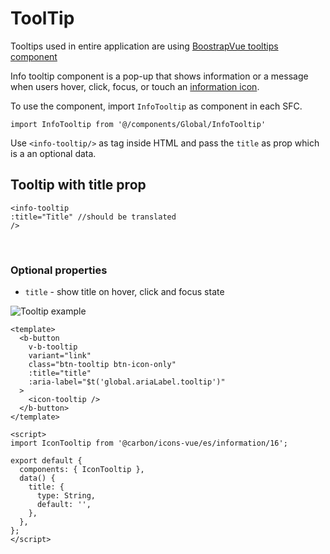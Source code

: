 # ToolTip

Tooltips used in entire application are using [BoostrapVue tooltips component](https://bootstrap-vue.org/docs/components/tooltip)

Info tooltip component is a pop-up that shows information or a message when users hover, click, focus, or touch an [information icon](https://www.carbondesignsystem.com/guidelines/icons/library/).

To use the component, import `InfoTooltip` as component in each SFC.

```vue
import InfoTooltip from '@/components/Global/InfoTooltip'
```

Use `<info-tooltip/>` as tag inside HTML and pass the `title` as prop which is a an optional data.

## Tooltip with title prop

```vue
<info-tooltip
:title="Title" //should be translated
/>
```

<br/>

### Optional properties

- `title` - show title on hover, click and focus state

<img :src="$withBase('/tooltip.png')" alt="Tooltip example" style="max-width:250px">

<br/>

```vue
<template>
  <b-button
    v-b-tooltip
    variant="link"
    class="btn-tooltip btn-icon-only"
    :title="title"
    :aria-label="$t('global.ariaLabel.tooltip')"
  >
    <icon-tooltip />
  </b-button>
</template>

<script>
import IconTooltip from '@carbon/icons-vue/es/information/16';

export default {
  components: { IconTooltip },
  data() {
    title: {
      type: String,
      default: '',
    },
  },
};
</script>
```
